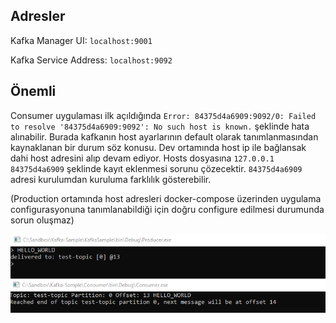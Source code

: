 ## Adresler
Kafka Manager UI: `localhost:9001`

Kafka Service Address: `localhost:9092`

## Önemli
Consumer uygulaması ilk açıldığında `Error: 84375d4a6909:9092/0: Failed to resolve '84375d4a6909:9092': No such host is known.` şeklinde hata alınabilir. 
Burada kafkanın host ayarlarının default olarak tanımlanmasından kaynaklanan bir durum söz konusu. Dev ortamında host ip ile bağlansak dahi 
host adresini alıp devam ediyor. Hosts dosyasına `127.0.0.1 84375d4a6909` şeklinde kayıt eklenmesi sorunu çözecektir. `84375d4a6909` adresi kurulumdan kuruluma farklılık gösterebilir.

(Production ortamında host adresleri docker-compose üzerinden uygulama configurasyonuna tanımlanabildiği için doğru configure edilmesi durumunda sorun oluşmaz)

<img src="Images/Screenshot.png" alt="screenshot" width="600px"/>
